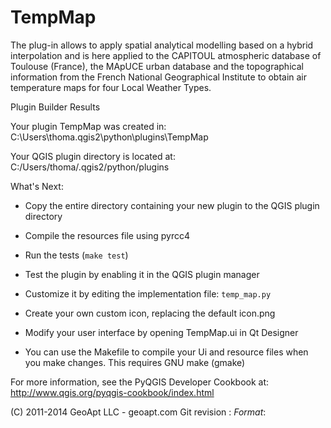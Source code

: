 # TempMap
The plug-in allows to apply spatial analytical modelling based on a hybrid interpolation and is here applied to the CAPITOUL atmospheric database of Toulouse (France), the MApUCE urban database and the topographical information from the French National Geographical Institute to obtain air temperature maps for four Local Weather Types.

Plugin Builder Results

Your plugin TempMap was created in:
    C:\Users\thoma\.qgis2\python\plugins\TempMap

Your QGIS plugin directory is located at:
    C:/Users/thoma/.qgis2/python/plugins

What's Next:

  * Copy the entire directory containing your new plugin to the QGIS plugin
    directory

  * Compile the resources file using pyrcc4

  * Run the tests (``make test``)

  * Test the plugin by enabling it in the QGIS plugin manager

  * Customize it by editing the implementation file: ``temp_map.py``

  * Create your own custom icon, replacing the default icon.png

  * Modify your user interface by opening TempMap.ui in Qt Designer

  * You can use the Makefile to compile your Ui and resource files when
    you make changes. This requires GNU make (gmake)

For more information, see the PyQGIS Developer Cookbook at:
http://www.qgis.org/pyqgis-cookbook/index.html

(C) 2011-2014 GeoApt LLC - geoapt.com
Git revision : $Format:%H$
